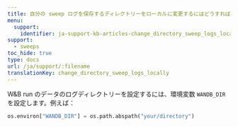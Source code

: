 ```yaml
---
title: 自分の sweep ログを保存するディレクトリーをローカルに変更するにはどうすればいいですか？
menu:
  support:
    identifier: ja-support-kb-articles-change_directory_sweep_logs_locally
support:
  - sweeps
toc_hide: true
type: docs
url: /ja/support/:filename
translationKey: change_directory_sweep_logs_locally
---
```

W&B run のデータのログディレクトリーを設定するには、環境変数 `WANDB_DIR` を設定します。例えば：

```python
os.environ["WANDB_DIR"] = os.path.abspath("your/directory")
```